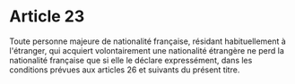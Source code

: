 # Article 23

Toute personne majeure de nationalité française, résidant habituellement à l'étranger, qui acquiert volontairement une nationalité étrangère ne perd la nationalité française que si elle le déclare expressément, dans les conditions prévues aux articles 26 et suivants du présent titre.
